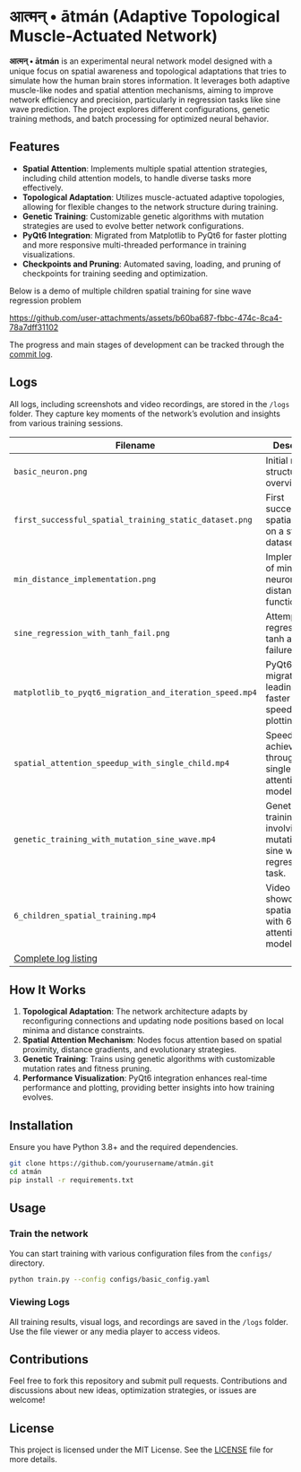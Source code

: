 # आत्मन् • ātmán (Adaptive Topological Muscle-Actuated Network)

**आत्मन् • ātmán** is an experimental neural network model designed with a unique focus on spatial awareness and topological adaptations that tries to simulate how the human brain stores information. It leverages both adaptive muscle-like nodes and spatial attention mechanisms, aiming to improve network efficiency and precision, particularly in regression tasks like sine wave prediction. The project explores different configurations, genetic training methods, and batch processing for optimized neural behavior.

## Features

- **Spatial Attention**: Implements multiple spatial attention strategies, including child attention models, to handle diverse tasks more effectively.
- **Topological Adaptation**: Utilizes muscle-actuated adaptive topologies, allowing for flexible changes to the network structure during training.
- **Genetic Training**: Customizable genetic algorithms with mutation strategies are used to evolve better network configurations.
- **PyQt6 Integration**: Migrated from Matplotlib to PyQt6 for faster plotting and more responsive multi-threaded performance in training visualizations.
- **Checkpoints and Pruning**: Automated saving, loading, and pruning of checkpoints for training seeding and optimization.

Below is a demo of multiple children spatial training for sine wave regression problem


https://github.com/user-attachments/assets/b60ba687-fbbc-474c-8ca4-78a7dff31102



The progress and main stages of development can be tracked through the [commit log](https://github.com/yourusername/atmán/commits/main).
## Logs

All logs, including screenshots and video recordings, are stored in the `/logs` folder. They capture key moments of the network’s evolution and insights from various training sessions.

| Filename                                                | Description |
| --------------------------------------------------------| ----------- |
| `basic_neuron.png`                                       | Initial network structure overview. |
| `first_successful_spatial_training_static_dataset.png`   | First successful spatial training on a static dataset. |
| `min_distance_implementation.png`                        | Implementation of minimum neuron distance functionality. |
| `sine_regression_with_tanh_fail.png`                     | Attempted sine regression with tanh activation failure. |
| `matplotlib_to_pyqt6_migration_and_iteration_speed.mp4`  | PyQt6 migration leading to faster iteration speed and plotting. |
| `spatial_attention_speedup_with_single_child.mp4`        | Speedup achieved through single-child attention model. |
| `genetic_training_with_mutation_sine_wave.mp4`           | Genetic training involving mutation on sine wave regression task. |
| `6_children_spatial_training.mp4`                        | Video showcasing spatial training with 6 child attention models. |
| [Complete log listing](./logs/)

## How It Works

1. **Topological Adaptation**: The network architecture adapts by reconfiguring connections and updating node positions based on local minima and distance constraints.
2. **Spatial Attention Mechanism**: Nodes focus attention based on spatial proximity, distance gradients, and evolutionary strategies.
3. **Genetic Training**: Trains using genetic algorithms with customizable mutation rates and fitness pruning.
4. **Performance Visualization**: PyQt6 integration enhances real-time performance and plotting, providing better insights into how training evolves.

## Installation

Ensure you have Python 3.8+ and the required dependencies.

```bash
git clone https://github.com/yourusername/atmán.git
cd atmán
pip install -r requirements.txt
```

## Usage

### Train the network

You can start training with various configuration files from the `configs/` directory.

```bash
python train.py --config configs/basic_config.yaml
```

### Viewing Logs

All training results, visual logs, and recordings are saved in the `/logs` folder. Use the file viewer or any media player to access videos.

## Contributions

Feel free to fork this repository and submit pull requests. Contributions and discussions about new ideas, optimization strategies, or issues are welcome!

## License

This project is licensed under the MIT License. See the [LICENSE](./LICENSE) file for more details.
